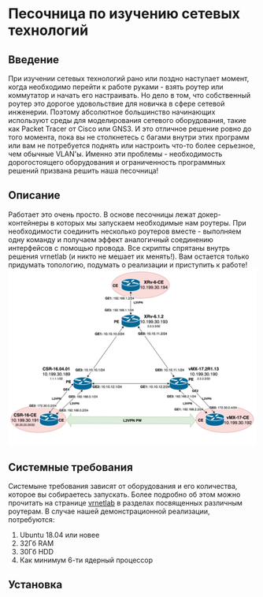 # Песочница по изучению сетевых технологий

## Введение
При изучении сетевых технологий рано или поздно наступает момент, когда необходимо перейти к работе руками - взять роутер или коммутатор и начать его настраивать. Но дело в том, что собственный роутер это дорогое удовольствие для новичка в сфере сетевой инженерии. Поэтому абсолютное большинство начинающих используют среды для моделирования сетевого оборудования, такие как Packet Tracer от Cisco или GNS3. И это отличное решение ровно до того момента, пока вы не столкнетесь с багами внутри этих программ или вам не потребуется поднять или настроить что-то более серьезное, чем обычные VLAN'ы.
Именно эти проблемы - необходимость дорогостоящего оборудования и ограниченность программных решений призвана решить наша песочница!

## Описание
Работает это очень просто. В основе песочницы лежат докер-контейнеры в которых мы запускаем необходимые нам роутеры. При необходимости соединить несколько роутеров вместе - выполняем одну команду и получаем эффект аналогичный соединению интерфейсов с помощью провода. Все скрипты спрятаны внутрь решения vrnetlab (и никто не мешает их менять!). Вам остается только придумать топологию, подумать о реализации и приступить к работе!
![](https://github.com/MeneTelk0/NetworksDCAM/blob/main/Lab.png)
## Системные требования
Системыне требования зависят от оборудования и его количества, которое вы собираетесь запускать. Более подробно об этом можно прочитать на странице [vrnetlab](https://github.com/plajjan/vrnetlab) в разделах посвященных различным роутерам.
В случае нашей демонстрационной реализации, потребуются:
1. Ubuntu 18.04 или новее
2. 32Гб RAM
3. 30Гб HDD
4. Как минимум 6-ти ядерный процессор


## Установка 

